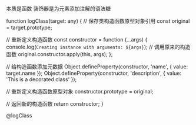 本质是函数
装饰器是为元素添加注解的语法糖

function logClass(target: any) {
  // 保存类构造函数原型对象引用
  const original = target.prototype;

  // 重新定义构造函数
  const constructor = function (...args) {
    console.log(`Creating instance with arguments: ${args}`);
    // 调用原来的构造函数
    original.constructor.apply(this, args);
  };

  // 给构造函数添加元数据
  Object.defineProperty(constructor, 'name', { value: target.name });
  Object.defineProperty(constructor, 'description', { value: 'This is a decorated class' });

  // 重新定义构造函数原型对象
  constructor.prototype = original;

  // 返回新的构造函数
  return constructor;
}

@logClass